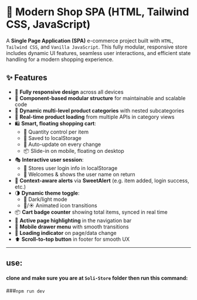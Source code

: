 # 🛒 Modern Shop SPA (HTML, Tailwind CSS, JavaScript)

A **Single Page Application (SPA)** e-commerce project built with `HTML`, `Tailwind CSS`, and `Vanilla JavaScript`. This fully modular, responsive store includes dynamic UI features, seamless user interactions, and efficient state handling for a modern shopping experience.

## ✨ Features

- 📱 **Fully responsive design** across all devices
- 🧩 **Component-based modular structure** for maintainable and scalable code
- 📂 **Dynamic multi-level product categories** with nested subcategories
- 🔄 **Real-time product loading** from multiple APIs in category views
- 🛍️ **Smart, floating shopping cart**:
  - 🧮 Quantity control per item
  - 💾 Saved to localStorage
  - 🔁 Auto-update on every change
  - 📦 Slide-in on mobile, floating on desktop
- 🎭 **Interactive user session**:
  - 🔐 Stores user login info in localStorage
  - 👋 Welcomes & shows the user name on return
- 🧠 **Context-aware alerts** via **SweetAlert** (e.g. item added, login success, etc.)
- 🌗 **Dynamic theme toggle**:
  - 🎨 Dark/light mode
  - 🌙/☀️ Animated icon transitions
- 📦 **Cart badge counter** showing total items, synced in real time
- 📜 **Active page highlighting** in the navigation bar
- 📱 **Mobile drawer menu** with smooth transitions
- 🔄 **Loading indicator** on page/data change
- ⬆️ **Scroll-to-top button** in footer for smooth UX
  
---
## use:
#### clone and make sure you are at `Soli-Store` folder then run this command:
###```npm run dev```
